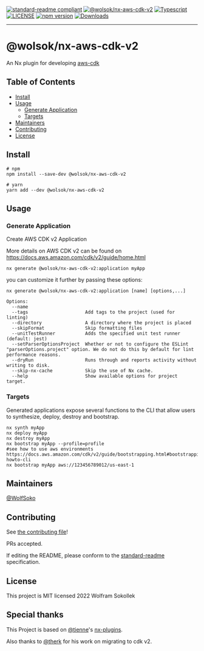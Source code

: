 [![standard-readme compliant](https://img.shields.io/badge/standard--readme-OK-green.svg?style=flat-square)](https://github.com/RichardLitt/standard-readme)
[![@wolsok/nx-aws-cdk-v2](https://img.shields.io/badge/%40adrian--goe-nx--aws--cdk-green)](https://github.com/WolfSoko/nx-aws-cdk-v2/tree/main/packages/aws-cdk-v2)
[![Typescript](https://badgen.net/badge/icon/typescript?icon=typescript&label)](https://www.typescriptlang.org/)
[![LICENSE](https://img.shields.io/npm/l/@wolsok/nx-aws-cdk-v2.svg)](https://www.npmjs.com/package/@wolsok/nx-aws-cdk-v2)
[![npm version](https://img.shields.io/npm/v/@wolsok/nx-aws-cdk-v2.svg)](https://www.npmjs.com/package/@wolsok/nx-aws-cdk-v2)
[![Downloads](https://img.shields.io/npm/dm/@wolsok/nx-aws-cdk-v2.svg)](https://www.npmjs.com/package/@wolsok/nx-aws-cdk-v2)

<hr>

# @wolsok/nx-aws-cdk-v2

An Nx plugin for developing [aws-cdk](https://docs.aws.amazon.com/cdk/latest/guide/home.html)

## Table of Contents

- [Install](#install)
- [Usage](#usage)
  - [Generate Application](#generate-application)
  - [Targets](#targets)
- [Maintainers](#maintainers)
- [Contributing](#contributing)
- [License](#license)

## Install

```shell
# npm
npm install --save-dev @wolsok/nx-aws-cdk-v2

# yarn
yarn add --dev @wolsok/nx-aws-cdk-v2
```

## Usage

### Generate Application

Create AWS CDK v2 Application

More details on AWS CDK v2 can be found on https://docs.aws.amazon.com/cdk/v2/guide/home.html

```shell
nx generate @wolsok/nx-aws-cdk-v2:application myApp
```

you can customize it further by passing these options:

```
nx generate @wolsok/nx-aws-cdk-v2:application [name] [options,...]

Options:
  --name
  --tags                     Add tags to the project (used for linting)
  --directory                A directory where the project is placed
  --skipFormat               Skip formatting files
  --unitTestRunner           Adds the specified unit test runner (default: jest)
  --setParserOptionsProject  Whether or not to configure the ESLint "parserOptions.project" option. We do not do this by default for lint performance reasons.
  --dryRun                   Runs through and reports activity without writing to disk.
  --skip-nx-cache            Skip the use of Nx cache.
  --help                     Show available options for project target.
```

### Targets

Generated applications expose several functions to the CLI that allow users to synthesize, deploy, destroy and bootstrap.

```shell
nx synth myApp
nx deploy myApp
nx destroy myApp
nx bootstrap myApp --profile=profile
#see how to use aws environments https://docs.aws.amazon.com/cdk/v2/guide/bootstrapping.html#bootstrapping-howto-cli
nx bootstrap myApp aws://123456789012/us-east-1
```

## Maintainers

[@WolfSoko](https://github.com/WolfSoko)

## Contributing

See [the contributing file](../../CONTRIBUTING.md)!

PRs accepted.

If editing the README, please conform to the [standard-readme](https://github.com/RichardLitt/standard-readme) specification.

## License

This project is MIT licensed 2022 Wolfram Sokollek

## Special thanks

This Project is based on [@tienne](https://github.com/tienne)'s
[nx-plugins](https://github.com/codebrewlab/nx-plugins).

Also thanks to [@therk](https://github.com/therk) for his work on migrating to cdk v2.
